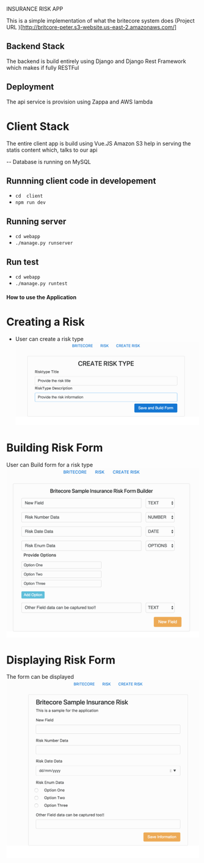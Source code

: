 INSURANCE RISK APP

This is a simple implementation of what the britecore system does
(Project URL )[http://britcore-peter.s3-website.us-east-2.amazonaws.com/]


## Backend Stack
The backend is build entirely using Django and Django Rest Framework
which makes if fully RESTFul
## Deployment 
The api service is provision using Zappa and AWS lambda 


# Client Stack
The entire client app is build using Vue.JS
Amazon S3 help in serving the statis content which, talks to our api

-- Database is running on MySQL


## Runnning client code in developement
- `cd  client`
- `npm run dev`

## Running server 
- `cd webapp`
- `./manage.py runserver`

## Run test
- `cd webapp`
- `./manage.py runtest`

#### How to use the Application
# Creating a Risk
- User can create a risk type
 ![img](https://github.com/freewayz/britcore-insurance/blob/master/create.png)
# Building Risk Form
User can Build form for a risk type
![imag](https://github.com/freewayz/britcore-insurance/blob/master/builder.png)
# Displaying Risk Form
The form can be displayed
![imag](https://github.com/freewayz/britcore-insurance/blob/master/form-display.png)

